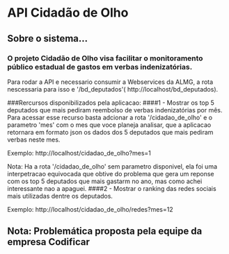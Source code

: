 
# 		API	Cidadão de Olho
## Sobre o sistema...
###	O projeto Cidadão de Olho visa facilitar o monitoramento público estadual de gastos em verbas indenizatórias.

Para rodar a API e necessario consumir a Webservices da ALMG, a rota nescessaria para isso e '/bd_deputados'( http://localhost/bd_deputados).


###Rercursos disponibilizados pela aplicacao:
####1 - Mostrar os top 5 deputados que mais pediram reembolso de verbas indenizatórias por mês. 
Para acessar esse recurso basta adcionar a rota '/cidadao_de_olho' e o parametro 'mes' com o mes que voce planeja analisar, que a aplicacao retornara em formato json os dados dos 5 deputados que mais pediram verbas neste mes.

Exemplo:
http://localhost/cidadao_de_olho?mes=1

 Nota: Ha a rota '/cidadao_de_olho' sem parametro disponivel, ela foi uma interpetracao equivocada que obtive do problema que gera um reponse com os top 5 deputados que mais gastarm no ano, mas como achei interessante nao a apaguei.
####2 - Mostrar o ranking das redes sociais mais utilizadas dentre os deputados.

Exemplo:
http://localhost/cidadao_de_olho/redes?mes=12


##	Nota: Problemática proposta pela equipe da empresa Codificar 
